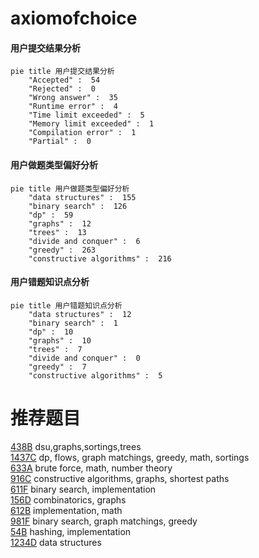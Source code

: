 # axiomofchoice

<!-- tabs:start -->



#### **用户提交结果分析**

```mermaid
pie title 用户提交结果分析
    "Accepted" :  54
    "Rejected" :  0
    "Wrong answer" :  35
    "Runtime error" :  4
    "Time limit exceeded" :  5
    "Memory limit exceeded" :  1
    "Compilation error" :  1
    "Partial" :  0
```

#### **用户做题类型偏好分析**

```mermaid
pie title 用户做题类型偏好分析
    "data structures" :  155
    "binary search" :  126
    "dp" :  59
    "graphs" :  12
    "trees" :  13
    "divide and conquer" :  6
    "greedy" :  263
    "constructive algorithms" :  216
```
#### **用户错题知识点分析**

```mermaid
pie title 用户错题知识点分析
    "data structures" :  12
    "binary search" :  1
    "dp" :  10
    "graphs" :  10
    "trees" :  7
    "divide and conquer" :  0
    "greedy" :  7
    "constructive algorithms" :  5
```



<!-- tabs:end -->
# 推荐题目
[438B](https://codeforces.com/contest/438/problem/B)		dsu,graphs,sortings,trees		  
[1437C](https://codeforces.com/contest/1437/problem/C)		dp,
                        flows,
                        graph matchings,
                        greedy,
                        math,
                        sortings		  
[633A](https://codeforces.com/contest/633/problem/A)		brute force,
                        math,
                        number theory		  
[916C](https://codeforces.com/contest/916/problem/C)		constructive algorithms,
                        graphs,
                        shortest paths		  
[611F](https://codeforces.com/contest/611/problem/F)		binary search,
                        implementation		  
[156D](https://codeforces.com/contest/156/problem/D)		combinatorics,
                        graphs		  
[612B](https://codeforces.com/contest/612/problem/B)		implementation,
                        math		  
[981F](https://codeforces.com/contest/981/problem/F)		binary search,
                        graph matchings,
                        greedy		  
[54B](https://codeforces.com/contest/54/problem/B)		hashing,
                        implementation		  
[1234D](https://codeforces.com/contest/1234/problem/D)		data structures		  

